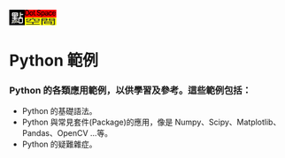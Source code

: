 ![點空間團徽](https://github.com/dotSpace-idv/Python-Example/blob/master/DotSpace2.gif?raw=true "點空間團徽")

# Python 範例
### Python 的各類應用範例，以供學習及參考。這些範例包括：

  * Python 的基礎語法。
  * Python 與常見套件(Package)的應用，像是 Numpy、Scipy、Matplotlib、Pandas、OpenCV ...等。
  * Python 的疑難雜症。

